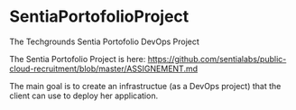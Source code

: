 # SentiaPortofolioProject
The Techgrounds Sentia Portofolio DevOps Project

The Sentia Portofolio Project is here: https://github.com/sentialabs/public-cloud-recruitment/blob/master/ASSIGNEMENT.md

The main goal is to create an infrastructue (as a DevOps project) that the client can use to deploy her application.

